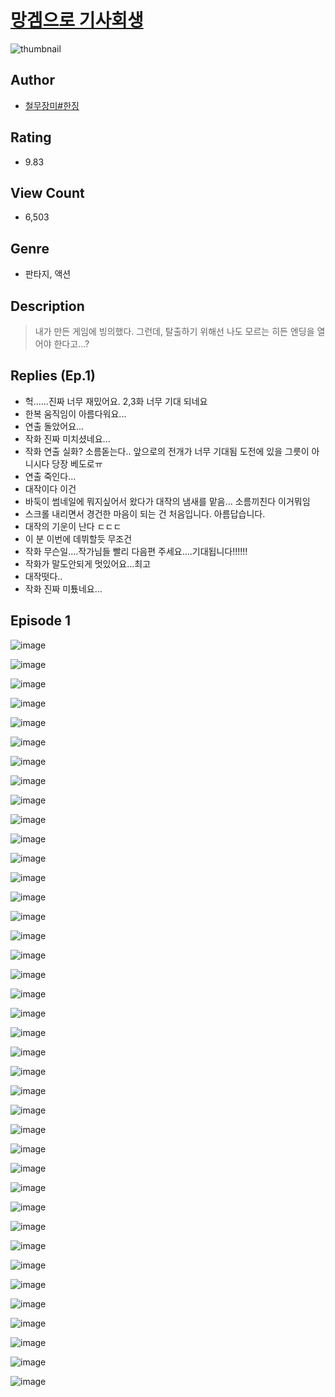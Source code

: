 # [망겜으로 기사회생](https://comic.naver.com/challenge/list?titleId=810028)
![thumbnail](https://image-comic.pstatic.net/user_contents_data/challenge_comic/2023/05/26/366705/upload_4123385642668276070_480x623.jpeg)

## Author
- [철무장미#한징](https://comic.naver.com/artistTitle?id=366705)

## Rating
- 9.83

## View Count
- 6,503

## Genre
- 판타지, 액션

## Description
> 내가 만든 게임에 빙의했다. 그런데, 탈출하기 위해선 나도 모르는 히든 엔딩을 열어야 한다고...?

## Replies (Ep.1)
- 헉......진짜 너무 재밌어요. 2,3화 너무 기대 되네요
- 한복 움직임이 아름다워요...
- 연출 돌았어요...
- 작화 진짜 미치셨네요...
- 작화 연출 실화? 소름돋는다.. 앞으로의 전개가 너무 기대됨 도전에 있을 그릇이 아니시다 당장 베도로ㅠ
- 연출 죽인다...
- 대작이다 이건
- 바둑이 썸네일에 뭐지싶어서 왔다가 대작의 냄새를 맡음... 소름끼친다 이거뭐임
- 스크롤 내리면서 경건한 마음이 되는 건 처음입니다. 아름답습니다.
- 대작의 기운이 난다 ㄷㄷㄷ
- 이 분 이번에 데뷔할듯 무조건
- 작화 무슨일....작가님들 빨리 다음편 주세요....기대됩니다!!!!!!
- 작화가 말도안되게 멋있어요...최고
- 대작떳다..
- 작화 진짜 미툤네요…

## Episode 1
![image](https://image-comic.pstatic.net/user_contents_data/challenge_comic/2023/05/23/366705/upload_7075543564778090801.jpeg)

![image](https://image-comic.pstatic.net/user_contents_data/challenge_comic/2023/05/23/366705/upload_3702861825632920371.jpeg)

![image](https://image-comic.pstatic.net/user_contents_data/challenge_comic/2023/05/23/366705/upload_3544393806796632677.jpeg)

![image](https://image-comic.pstatic.net/user_contents_data/challenge_comic/2023/05/23/366705/upload_3763099678950056501.jpeg)

![image](https://image-comic.pstatic.net/user_contents_data/challenge_comic/2023/05/23/366705/upload_7219610377798312802.jpeg)

![image](https://image-comic.pstatic.net/user_contents_data/challenge_comic/2023/05/23/366705/upload_3631699208977854817.jpeg)

![image](https://image-comic.pstatic.net/user_contents_data/challenge_comic/2023/05/23/366705/upload_3618699909948335159.jpeg)

![image](https://image-comic.pstatic.net/user_contents_data/challenge_comic/2023/05/23/366705/upload_4135209563868705125.jpeg)

![image](https://image-comic.pstatic.net/user_contents_data/challenge_comic/2023/05/23/366705/upload_3689067336242311216.jpeg)

![image](https://image-comic.pstatic.net/user_contents_data/challenge_comic/2023/05/23/366705/upload_3906645500441998902.jpeg)

![image](https://image-comic.pstatic.net/user_contents_data/challenge_comic/2023/05/23/366705/upload_3919364439726700897.jpeg)

![image](https://image-comic.pstatic.net/user_contents_data/challenge_comic/2023/05/23/366705/upload_3689402893497152822.jpeg)

![image](https://image-comic.pstatic.net/user_contents_data/challenge_comic/2023/05/23/366705/upload_3558745744123047984.jpeg)

![image](https://image-comic.pstatic.net/user_contents_data/challenge_comic/2023/05/23/366705/upload_3545567891156251184.jpeg)

![image](https://image-comic.pstatic.net/user_contents_data/challenge_comic/2023/05/23/366705/upload_3631082399366145381.jpeg)

![image](https://image-comic.pstatic.net/user_contents_data/challenge_comic/2023/05/23/366705/upload_3689355416911950900.jpeg)

![image](https://image-comic.pstatic.net/user_contents_data/challenge_comic/2023/05/23/366705/upload_3906703580462670899.jpeg)

![image](https://image-comic.pstatic.net/user_contents_data/challenge_comic/2023/05/23/366705/upload_7364290500988264805.jpeg)

![image](https://image-comic.pstatic.net/user_contents_data/challenge_comic/2023/05/23/366705/upload_3978426030451024695.jpeg)

![image](https://image-comic.pstatic.net/user_contents_data/challenge_comic/2023/05/23/366705/upload_3763095268055266406.jpeg)

![image](https://image-comic.pstatic.net/user_contents_data/challenge_comic/2023/05/23/366705/upload_3991707929037516850.jpeg)

![image](https://image-comic.pstatic.net/user_contents_data/challenge_comic/2023/05/23/366705/upload_7364854562469339956.jpeg)

![image](https://image-comic.pstatic.net/user_contents_data/challenge_comic/2023/05/23/366705/upload_3991656435866035299.jpeg)

![image](https://image-comic.pstatic.net/user_contents_data/challenge_comic/2023/05/23/366705/upload_3906698096547357239.jpeg)

![image](https://image-comic.pstatic.net/user_contents_data/challenge_comic/2023/05/23/366705/upload_3846975927081854050.jpeg)

![image](https://image-comic.pstatic.net/user_contents_data/challenge_comic/2023/05/23/366705/upload_4121130329557971298.jpeg)

![image](https://image-comic.pstatic.net/user_contents_data/challenge_comic/2023/05/23/366705/upload_3616453385092490084.jpeg)

![image](https://image-comic.pstatic.net/user_contents_data/challenge_comic/2023/05/23/366705/upload_3486738509328365412.jpeg)

![image](https://image-comic.pstatic.net/user_contents_data/challenge_comic/2023/05/23/366705/upload_3617578189802660452.jpeg)

![image](https://image-comic.pstatic.net/user_contents_data/challenge_comic/2023/05/23/366705/upload_7076060343846659641.jpeg)

![image](https://image-comic.pstatic.net/user_contents_data/challenge_comic/2023/05/23/366705/upload_3487300578847515954.jpeg)

![image](https://image-comic.pstatic.net/user_contents_data/challenge_comic/2023/05/23/366705/upload_3775482378972443444.jpeg)

![image](https://image-comic.pstatic.net/user_contents_data/challenge_comic/2023/05/23/366705/upload_4051323440147214389.jpeg)

![image](https://image-comic.pstatic.net/user_contents_data/challenge_comic/2023/05/23/366705/upload_7306074684602725219.jpeg)

![image](https://image-comic.pstatic.net/user_contents_data/challenge_comic/2023/05/23/366705/upload_3991144076302038374.jpeg)

![image](https://image-comic.pstatic.net/user_contents_data/challenge_comic/2023/05/23/366705/upload_7363724471546688051.jpeg)

![image](https://image-comic.pstatic.net/user_contents_data/challenge_comic/2023/05/23/366705/upload_3990808515607605605.jpeg)

![image](https://image-comic.pstatic.net/user_contents_data/challenge_comic/2023/05/23/366705/upload_3559022607073292849.jpeg)

![image](https://image-comic.pstatic.net/user_contents_data/challenge_comic/2023/05/23/366705/upload_7017281556049244728.jpeg)
